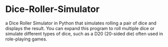 # Dice-Roller-Simulator
a Dice Roller Simulator in Python that simulates rolling a pair of dice and displays the result. You can expand this program to roll multiple dice or simulate different types of dice, such as a D20 (20-sided die) often used in role-playing games.
